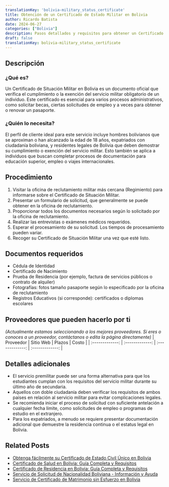 ```yaml
---
translationKey: 'bolivia-military_status_certificate'
title: Obtención de un Certificado de Estado Militar en Bolivia
author: Ricardo Batista
date: 2024-06-27
categories: ["Bolivia"]
description: Pasos detallados y requisitos para obtener un Certificado de Estado Militar para civiles y expatriados en Bolivia.
draft: false
translationKey: bolivia-military_status_certificate
---
```


## Descripción
### ¿Qué es?
Un Certificado de Situación Militar en Bolivia es un documento oficial que verifica el cumplimiento o la exención del servicio militar obligatorio de un individuo. Este certificado es esencial para varios procesos administrativos, como solicitar becas, ciertas solicitudes de empleo y a veces para obtener o renovar un pasaporte.

### ¿Quién lo necesita?
El perfil de cliente ideal para este servicio incluye hombres bolivianos que se aproximan o han alcanzado la edad de 18 años, expatriados con ciudadanía boliviana, y residentes legales de Bolivia que deben demostrar su cumplimiento o exención del servicio militar. Esto también se aplica a individuos que buscan completar procesos de documentación para educación superior, empleo o viajes internacionales.

## Procedimiento

1. Visitar la oficina de reclutamiento militar más cercana (Regimiento) para informarse sobre el Certificado de Situación Militar.
2. Presentar un formulario de solicitud, que generalmente se puede obtener en la oficina de reclutamiento.
3. Proporcionar todos los documentos necesarios según lo solicitado por la oficina de reclutamiento.
4. Realizar las entrevistas o exámenes médicos requeridos.
5. Esperar el procesamiento de su solicitud. Los tiempos de procesamiento pueden variar.
6. Recoger su Certificado de Situación Militar una vez que esté listo.


## Documentos requeridos

- Cédula de Identidad
- Certificado de Nacimiento
- Prueba de Residencia (por ejemplo, factura de servicios públicos o contrato de alquiler)
- Fotografías: fotos tamaño pasaporte según lo especificado por la oficina de reclutamiento
- Registros Educativos (si corresponde): certificados o diplomas escolares


## Proveedores que pueden hacerlo por ti
_(Actualmente estamos seleccionando a los mejores proveedores. Si eres o conoces a un proveedor, contáctanos o edita la página directamente)_
| Proveedor       |     Sitio Web    |     Plazos       |       Costo     |
| :-------------: | :-------------: |  :-------------: | :-------------: |

## Detalles adicionales

- El servicio premilitar puede ser una forma alternativa para que los estudiantes cumplan con los requisitos del servicio militar durante su último año de secundaria.
- Aquellos con doble ciudadanía deben verificar los requisitos de ambos países en relación al servicio militar para evitar complicaciones legales.
- Se recomienda iniciar el proceso de solicitud con suficiente antelación a cualquier fecha límite, como solicitudes de empleo o programas de estudio en el extranjero.
- Para los expatriados, a menudo se requiere presentar documentación adicional que demuestre la residencia continua o el estatus legal en Bolivia.


## Related Posts

- [Obtenga fácilmente su Certificado de Estado Civil Único en Bolivia](https://tramitit.com/es/guides/bolivia/certificado_de_soltería/)
- [Certificado de Salud en Bolivia: Guía Completa y Requisitos](https://tramitit.com/es/guides/bolivia/certificado_de_salud/)
- [Certificado de Residencia en Bolivia: Guía Completa y Requisitos](https://tramitit.com/es/guides/bolivia/certificado_de_residencia/)
- [Servicio de Solicitud de Nacionalidad Boliviana - Información y Ayuda](https://tramitit.com/es/guides/bolivia/solicitud_de_nacionalidad/)
- [Servicio de Certificado de Matrimonio sin Esfuerzo en Bolivia](https://tramitit.com/es/guides/bolivia/certificado_de_matrimonio/)